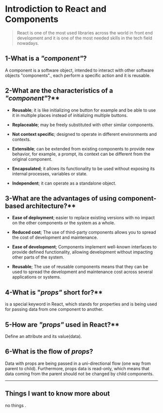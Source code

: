 # Introdiction to React and Components

> React is one of the most used libraries across the world in front end development and it is one of the most needed skills in the tech field nowadays.


## 1-What is a  _"component"_?
A component is a software object, intended to interact with other software objects "components"., each perform a specific action and it is reusable.
## 2-What are the characteristics of a  _"component"_?**

- **Reusable**; it is like initializing one button for example and be able to use it in multiple places instead of initializing multiple buttons.

- **Replaceable**; may be freely substituted with other similar components.

- **Not context specific**; designed to operate in different environments and contexts.

- **Extensible**; can be extended from existing components to provide new behavior, for example, a prompt, its context can be different from the original component.

- **Encapsulated**; it allows its functionality to be used without exposing its internal processes, variables or state.

- **Independent**; it can operate as a standalone object.

## 3-What are the advantages of using component-based architecture?**

- **Ease of deployment**; easier to replace existing versions with no impact on the other components or the system as a whole.

- **Reduced cost**; The use of third-party components allows you to spread the cost of development and maintenance.

- **Ease of development**; Components implement well-known interfaces to provide defined functionality, allowing development without impacting other parts of the system.

- **Reusable**; The use of reusable components means that they can be used to spread the development and maintenance cost across several applications or systems.


## 4-What is "_props"_ short for?**

 is a special keyword in React, which stands for properties and is being used for passing data from one component to another.

## 5-How are _"props"_ used in React?**

 Define an attribute and its value(data).


## 6-What is the flow of _props_?

Data with props are being passed in a uni-directional flow (one way from parent to child). Furthermore, props data is read-only, which means that data coming from the parent should not be changed by child components.

---

## Things I want to know more about

no things .